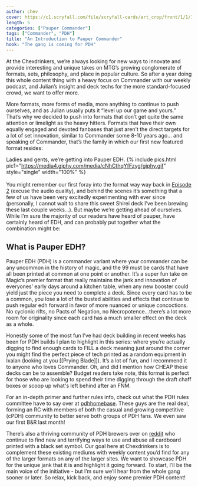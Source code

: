 ```yaml
---
author: chev
cover: https://c1.scryfall.com/file/scryfall-cards/art_crop/front/1/1/11bf83bb-c95b-4b4f-9a56-ce7a1816307a.jpg?1562826346
length: 5
categories: ["Pauper Commander"]
tags: ["Commander", "PDH"]
title: "An Introduction to Pauper Commander"
hook: "The gang is coming for PDH"
---
```


At the Chexdrinkers, we’re always looking for new ways to innovate and provide interesting and unique takes on MTG’s growing conglomerate of formats, sets, philosophy, and place in popular culture. So after a year doing this whole content thing with a heavy focus on Commander with our weekly podcast, and Julian’s insight and deck techs for the more standard-focused crowd, we want to offer more.

More formats, more forms of media, more anything to continue to push ourselves, and as Julian usually puts it “level up our game and yours.” That’s why we decided to push into formats that don’t get quite the same attention or limelight as the heavy hitters. Formats that have their own equally engaged and devoted fanbases that just aren’t the direct targets for a lot of set innovation, similar to Commander some 8-10 years ago… and speaking of Commander, that’s the family in which our first new featured format resides:

Ladies and gents, we’re getting into Pauper EDH.
{% include pics.html
pic1="https://media4.giphy.com/media/cNhCthqYfFzyg/giphy.gif"
style="single"
width="100%" %}
<br />
<br />
You might remember our first foray into the format way way back in [Episode 2](https://open.spotify.com/episode/1v71YoFl1Dt8ZBfhftBBiN?si=48f4e1e5526a41a5) (excuse the audio quality), and behind the scenes it’s something that a few of us have been very excitedly experimenting with ever since (personally, I cannot wait to share this sweet Shirei deck I’ve been brewing these last couple weeks…). But maybe we’re getting ahead of ourselves. While I’m sure the majority of our readers have heard of pauper, have certainly heard of EDH, and can probably put together what the combination might be:

## What is Pauper EDH?

Pauper EDH (PDH) is a commander variant where your commander can be any uncommon in the history of magic, and the 99 must be cards that have all been printed at common at one point or another. It’s a super fun take on Magic’s premier format that really maintains the jank and innovation of everyones’ early days around a kitchen table, when any new booster could yield just the piece you need to complete a deck. Since every card has to be a common, you lose a lot of the busted abilities and effects that continue to push regular edh forward in favor of more nuanced or unique concoctions. No cyclonic rifts, no Pacts of Negation, no Necropotence...there’s a lot more room for originality since each card has a much smaller effect on the deck as a whole.

Honestly some of the most fun I’ve had deck building in recent weeks has been for PDH builds I plan to highlight in this series: where you’re actually digging to find enough cards to FILL a deck meaning just around the corner you might find the perfect piece of tech printed as a random equipment in Ixalan (looking at you [[Prying Blade]]). It’s a lot of fun, and I recommend it to anyone who loves Commander. Oh, and did I mention how CHEAP these decks can be to assemble? Budget readers take note, this format is perfect for those who are looking to spend their time digging through the draft chaff boxes or scoop up what's left behind after an FNM.

For an in-depth primer and further rules info, check out what the PDH rules committee have to say over at [pdhhomebase](https://www.pdhhomebase.com/). These guys are the real deal, forming an RC with members of both the casual and growing competitive (cPDH) community to better serve both groups of PDH fans. We even saw our first B&R last month!

There’s also a thriving community of PDH brewers over on [reddit](https://www.reddit.com/r/PauperEDH/) who continue to find new and terrifying ways to use and abuse all cardboard printed with a black set symbol. Our goal here at Chexdrinkers is to complement these existing mediums with weekly content you’d find for any of the larger formats on any of the larger sites. We want to showcase PDH for the unique jank that it is and highlight it going forward. To start, I’ll be the main voice of the initiative - but I’m sure we’ll hear from the whole gang sooner or later. So relax, kick back, and enjoy some premier PDH content!
